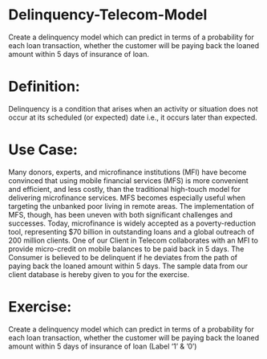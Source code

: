 # Delinquency-Telecom-Model
 Create a delinquency model which can predict in terms of a probability for each loan transaction, whether the customer will be paying back the loaned amount within 5 days of insurance of loan.
# Definition:
Delinquency is a condition that arises when an activity or situation does not occur at
its scheduled (or expected) date i.e., it occurs later than expected.
# Use Case:
Many donors, experts, and microfinance institutions (MFI) have become convinced
that using mobile financial services (MFS) is more convenient and efficient, and less costly, than
the traditional high-touch model for delivering microfinance services. MFS becomes especially
useful when targeting the unbanked poor living in remote areas. The implementation of MFS,
though, has been uneven with both significant challenges and successes.
Today, microfinance is widely accepted as a poverty-reduction tool, representing $70 billion in
outstanding loans and a global outreach of 200 million clients.
One of our Client in Telecom collaborates with an MFI to provide micro-credit on mobile
balances to be paid back in 5 days. The Consumer is believed to be delinquent if he deviates
from the path of paying back the loaned amount within 5 days.
The sample data from our client database is hereby given to you for the exercise.
# Exercise:
Create a delinquency model which can predict in terms of a probability for each loan
transaction, whether the customer will be paying back the loaned amount within 5 days of
insurance of loan (Label ‘1’ & ’0’)
